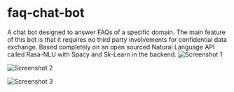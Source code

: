 # faq-chat-bot
A chat bot designed to answer FAQs of a specific domain. The main feature of this bot is that it requires no third party involvements for confidential data exchange. Based completely on an open sourced Natural Language API called Rasa-NLU with Spacy and Sk-Learn in the backend.
![Screenshot 1](https://github.com/sahutkarsh/faq-chat-bot/blob/master/screenshots/screenshot1.png)

![Screenshot 2](https://github.com/sahutkarsh/faq-chat-bot/blob/master/screenshots/screenshot2.png)

![Screenshot 3](https://github.com/sahutkarsh/faq-chat-bot/blob/master/screenshots/screenshot3.png)
